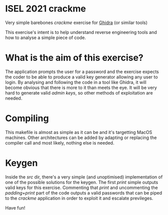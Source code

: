 # ISEL 2021 crackme

Very simple barebones _crackme_ exercise for [Ghidra](https://github.com/NationalSecurityAgency/ghidra) (or similar tools)

This exercise's intent is to help understand reverse engineering tools and how to analyse a simple piece of code.

# What is the aim of this exercise?
The application prompts the user for a password and the exercise expects the coder to be able to produce a valid key generator allowing any user to login. By analysing and following the code in a tool like Ghidra, it will become obvious that there is more to it than meets the eye. It will be very hard to generate valid _admin keys_, so other methods of exploitation are needed.

# Compiling
This makefile is almost as simple as it can be and it's targetting MacOS machines. Other architectures can be added by adapting or replacing the compiler call and most likely, nothing else is needed.

# Keygen
Inside the _src_ dir, there's a very simple (and unoptimised) implementation of one of the possible solutions for the keygen. The first _print_ simple outputs valid keys for this exercise. Commenting that _print_ and uncommenting the _padding+print_ part of the code outputs a valid passwords that can be piped to the _crackme_ application in order to exploit it and escalate previleges.

Have fun!